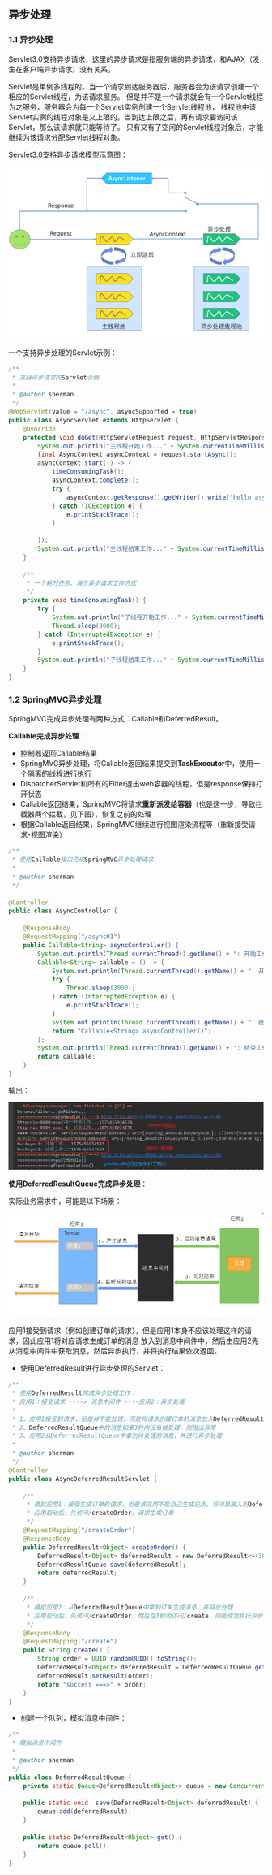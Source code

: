 ## 异步处理

### 1.1 异步处理
Servlet3.0支持异步请求，这里的异步请求是指服务端的异步请求，和AJAX（发生在客户端异步请求）没有关系。

Servlet是单例多线程的。当一个请求到达服务器后，服务器会为该请求创建一个相应的Servlet线程，为该请求服务。
但是并不是一个请求就会有一个Servlet线程为之服务，服务器会为每一个Servlet实例创建一个Servlet线程池，
线程池中该Servlet实例的线程对象是又上限的。当到达上限之后，再有请求要访问该Servlet，那么该请求就只能等待了。
只有又有了空闲的Servlet线程对象后，才能继续为该请求分配Servlet线程对象。

Servlet3.0支持异步请求模型示意图：

![](imgs/async.png)

一个支持异步处理的Servlet示例：

```java
/**
 * 支持异步请求的Servlet示例
 *
 * @author sherman
 */
@WebServlet(value = "/async", asyncSupported = true)
public class AsyncServlet extends HttpServlet {
    @Override
    protected void doGet(HttpServletRequest request, HttpServletResponse response) throws ServletException, IOException {
        System.out.println("主线程开始工作..." + System.currentTimeMillis());
        final AsyncContext asyncContext = request.startAsync();
        asyncContext.start(() -> {
            timeConsumingTask();
            asyncContext.complete();
            try {
                asyncContext.getResponse().getWriter().write("hello async...");
            } catch (IOException e) {
                e.printStackTrace();
            }

        });
        System.out.println("主线程结束工作..." + System.currentTimeMillis());
    }

    /**
     * 一个耗时任务，演示异步请求工作方式
     */
    private void timeConsumingTask() {
        try {
            System.out.println("子线程开始工作..." + System.currentTimeMillis());
            Thread.sleep(3000);
        } catch (InterruptedException e) {
            e.printStackTrace();
        }
        System.out.println("子线程结束工作..." + System.currentTimeMillis());
    }
}
```

### 1.2 SpringMVC异步处理

SpringMVC完成异步处理有两种方式：Callable和DeferredResult。

**Callable完成异步处理**：

- 控制器返回Callable结果
- SpringMVC异步处理，将Callable返回结果提交到**TaskExecutor**中，使用一个隔离的线程进行执行
- DispatcherServlet和所有的Filter退出web容器的线程，但是response保持打开状态
- Callable返回结果，SpringMVC将请求**重新派发给容器**（也是这一步，导致拦截器两个拦截，见下图），恢复之前的处理
- 根据Callable返回结果，SpringMVC继续进行视图渲染流程等（重新接受请求-视图渲染）

```java
/**
 * 使用Callable接口完成SpringMVC异步处理请求
 *
 * @author sherman
 */

@Controller
public class AsyncController {

    @ResponseBody
    @RequestMapping("/async01")
    public Callable<String> asyncController() {
        System.out.println(Thread.currentThread().getName() + ": 开始工作..." + System.currentTimeMillis());
        Callable<String> callable = () -> {
            System.out.println(Thread.currentThread().getName() + ": 开始工作..." + System.currentTimeMillis());
            try {
                Thread.sleep(3000);
            } catch (InterruptedException e) {
                e.printStackTrace();
            }
            System.out.println(Thread.currentThread().getName() + ": 结束工作..." + System.currentTimeMillis());
            return "Callable<String> asyncController()";
        };
        System.out.println(Thread.currentThread().getName() + ": 结束工作..." + System.currentTimeMillis());
        return callable;
    }
}
```

输出：

![](imgs/SpringMVC_Callable.png)

**使用DeferredResultQueue完成异步处理**：

实际业务需求中，可能是以下场景：

![](imgs/jms.png)

应用1接受到请求（例如创建订单的请求），但是应用1本身不应该处理这样的请求，因此应用1将对应请求生成订单的消息
放入到消息中间件中，然后由应用2先从消息中间件中获取消息，然后异步执行，并将执行结果依次返回。

- 使用DeferredResult进行异步处理的Servlet：
```java
/**
 * 使用DeferredResult完成异步处理工作：
 * 应用1：接受请求 ----> 消息中间件 ----应用2：异步处理
 *
 * 1、应用1接受到请求，但是并不能处理，而是将请求创建订单的消息放入DeferredResultQueue（模拟消息中间件）中
 * 2、DeferredResultQueue中的消息如果3秒内没有被处理，则抛出异常
 * 3、应用2从DeferredResultQueue中拿到待处理的消息，并进行异步处理
 *
 * @author sherman
 */
@Controller
public class AsyncDeferredResultServlet {

    /**
     * 模拟应用1：接受生成订单的请求，但是该应用不能自己生成应用，将消息放入到DeferredResultQueue中
     * 应用启动后，先访问/createOrder，请求生成订单
     */
    @RequestMapping("/createOrder")
    @ResponseBody
    public DeferredResult<Object> createOrder() {
        DeferredResult<Object> deferredResult = new DeferredResult<>(3000L, "time out...");
        DeferredResultQueue.save(deferredResult);
        return deferredResult;
    }

    /**
     * 模拟应用2：从DeferredResultQueue中拿到订单生成消息，并异步处理
     * 应用启动后，先访问/createOrder，然后在3秒内访问/create，则能成功执行异步请求，返回结果
     */
    @ResponseBody
    @RequestMapping("/create")
    public String create() {
        String order = UUID.randomUUID().toString();
        DeferredResult<Object> deferredResult = DeferredResultQueue.get();
        deferredResult.setResult(order);
        return "success ===>" + order;
    }
}
```
- 创建一个队列，模拟消息中间件：
```java
/**
 * 模拟消息中间件
 *
 * @author sherman
 */
public class DeferredResultQueue {
    private static Queue<DeferredResult<Object>> queue = new ConcurrentLinkedQueue<>();

    public static void  save(DeferredResult<Object> deferredResult) {
        queue.add(deferredResult);
    }

    public static DeferredResult<Object> get() {
        return queue.poll();
    }
}
```